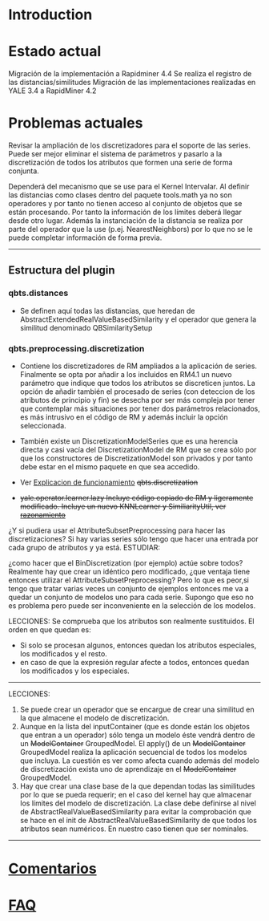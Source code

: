# Introduction #


# Estado actual #
Migración de la implementación a Rapidminer 4.4
Se realiza el registro de las distancias/similitudes
Migración de las implementaciones realizadas en YALE 3.4 a RapidMiner 4.2


# Problemas actuales #
Revisar la ampliación de los discretizadores para el soporte de las series. Puede ser mejor eliminar el sistema de parámetros y pasarlo a la discretización de todos los atributos que formen una serie de forma conjunta.

Dependerá del mecanismo que se use para el Kernel Intervalar. Al definir las distancias como clases dentro del paquete tools.math ya no son operadores y por tanto no tienen acceso al conjunto de objetos que se están procesando. Por tanto la información de los límites deberá llegar desde otro lugar. Además la instanciación de la distancia se realiza por parte del operador que la use (p.ej. NearestNeighbors) por lo que no se le puede completar información de forma previa.


---


## Estructura del plugin ##
### qbts.distances ###
  * Se definen aquí todas las distancias, que heredan de AbstractExtendedRealValueBasedSimilarity y el operador que genera la similitud denominado QBSimilaritySetup

### qbts.preprocessing.discretization ###
  * Contiene los discretizadores de RM ampliados a la aplicación de series. Finalmente se opta por añadir a los incluidos en RM4.1 un nuevo parámetro que indique que todos los atributos se discreticen juntos. La opción de añadir también el procesado de series (con deteccion de los atributos de principio y fin) se desecha por ser más compleja por tener que contemplar más situaciones por tener dos parámetros relacionados, es más intrusivo en el código de RM y además incluir la opción seleccionada.
  * También existe un DiscretizationModelSeries que es una herencia directa y casi vacía del DiscretizationModel de RM que se crea sólo por que los constructores de DiscretizationModel son privados y por tanto debe estar en el mismo paquete en que sea accedido.
  * Ver [Explicacion de funcionamiento](Discretizacion.md)
~~qbts.discretization~~

  * ~~yale.operator.learner.lazy Incluye código copiado de RM y ligeramente modificado. Incluye un nuevo KNNLearner y SimiliarityUtil, ver [razonamiento](KNNLearnerSimilarity.md)~~




¿Y si pudiera usar el AttributeSubsetPreprocessing para hacer las discretizaciones?
Si hay varias series sólo tengo que hacer una entrada por cada grupo de atributos y ya está.
ESTUDIAR:

¿como hacer que el BinDiscretization (por ejemplo) actúe sobre todos? Realmente hay que crear un idéntico pero modificado, ¿que ventaja tiene entonces utilizar el AttributeSubsetPreprocessing? Pero lo que es peor,si tengo que tratar varias veces un conjunto de ejemplos entonces me va a quedar un conjunto de modelos uno para cada serie. Supongo que eso no es problema pero puede ser inconveniente en la selección de los modelos.

LECCIONES:
Se comprueba que los atributos son realmente sustituidos. El orden en que quedan es:
  * Si solo se procesan algunos, entonces quedan los atributos especiales, los modificados y el resto.
  * en caso de que la expresión regular afecte a todos, entonces quedan los modificados y los especiales.


---



LECCIONES:
  1. Se puede crear un operador que se encargue de crear una similitud en la que almacene el modelo de discretización.
  1. Aunque en la lista del inputContainer (que es donde están los objetos que entran a un operador) sólo tenga un modelo éste vendrá  dentro de un ~~ModelContainer~~ GroupedModel. El apply() de un ~~ModelContainer~~ GroupedModel realiza la aplicación secuencial de todos los modelos que incluya.
La cuestión es ver como afecta cuando además del modelo de discretización exista uno de aprendizaje en el ~~ModelContainer~~ GroupedModel.
  1. Hay que crear una clase base de la que dependan todas las similitudes por lo que se pueda requerir; en el caso del kernel hay que almacenar los límites del modelo de discretización. La clase debe definirse al nivel de AbstractRealValueBasedSimilarity para evitar la comprobación que se hace en el init de AbstractRealValueBasedSimilarity de que todos los atributos sean numéricos. En nuestro caso tienen que ser nominales.



---




# [Comentarios](Comentarios.md) #



# [FAQ](FAQ.md) #
